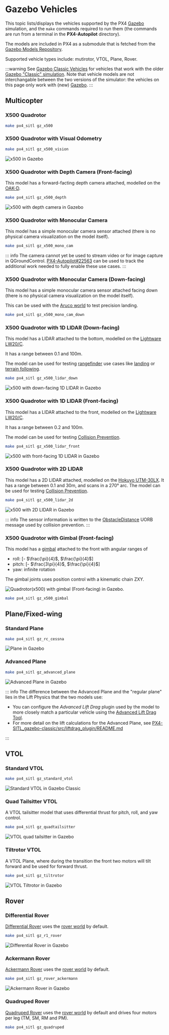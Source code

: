 # Gazebo Vehicles

This topic lists/displays the vehicles supported by the PX4 [Gazebo](../sim_gazebo_gz/index.md) simulation, and the `make` commands required to run them (the commands are run from a terminal in the **PX4-Autopilot** directory).

The models are included in PX4 as a submodule that is fetched from the [Gazebo Models Repository](../sim_gazebo_gz/gazebo_models.md).

Supported vehicle types include: mutirotor, VTOL, Plane, Rover.

:::warning
See [Gazebo Classic Vehicles](../sim_gazebo_classic/vehicles.md) for vehicles that work with the older [Gazebo "Classic" simulation](../sim_gazebo_classic/index.md).
Note that vehicle models are not interchangable between the two versions of the simulator: the vehicles on this page only work with (new) [Gazebo](../sim_gazebo_gz/index.md).
:::

## Multicopter

### X500 Quadrotor

```sh
make px4_sitl gz_x500
```

### X500 Quadrotor with Visual Odometry

```sh
make px4_sitl gz_x500_vision
```

![x500 in Gazebo](../../assets/simulation/gazebo/vehicles/x500.png)

### X500 Quadrotor with Depth Camera (Front-facing)

This model has a forward-facting depth camera attached, modelled on the [OAK-D](https://shop.luxonis.com/products/oak-d).

```sh
make px4_sitl gz_x500_depth
```

![x500 with depth camera in Gazebo](../../assets/simulation/gazebo/vehicles/x500_depth.png)

### X500 Quadrotor with Monocular Camera

This model has a simple monocular camera sensor attached (there is no physical camera visualization on the model itself).

```sh
make px4_sitl gz_x500_mono_cam
```

::: info
The camera cannot yet be used to stream video or for image capture in QGroundControl.
[PX4-Autopilot#22563](https://github.com/PX4/PX4-Autopilot/issues/22563) can be used to track the additional work needed to fully enable these use cases.
:::

### X500 Quadrotor with Monocular Camera (Down-facing)

This model has a simple monocular camera sensor attached facing down (there is no physical camera visualization on the model itself).

This can be used with the [Aruco world](../sim_gazebo_gz/worlds.md#aruco) to test precision landing.

```sh
make px4_sitl gz_x500_mono_cam_down
```

### X500 Quadrotor with 1D LIDAR (Down-facing)

This model has a LIDAR attached to the bottom, modelled on the [Lightware LW20/C](../sensor/sfxx_lidar.md).

It has a range between 0.1 and 100m.

The model can be used for testing [rangefinder](../sensor/rangefinders.md) use cases like [landing](../flight_modes_mc/land.md) or [terrain following](../flying/terrain_following_holding.md).

```sh
make px4_sitl gz_x500_lidar_down
```

![x500 with down-facing 1D LIDAR in Gazebo](../../assets/simulation/gazebo/vehicles/x500_lidar_down.png)

### X500 Quadrotor with 1D LIDAR (Front-facing)

This model has a LIDAR attached to the front, modelled on the [Lightware LW20/C](../sensor/sfxx_lidar.md).

It has a range between 0.2 and 100m.

The model can be used for testing [Collision Prevention](../computer_vision/collision_prevention.md#gazebo-simulation).

```sh
make px4_sitl gz_x500_lidar_front
```

![x500 with front-facing 1D LIDAR in Gazebo](../../assets/simulation/gazebo/vehicles/x500_lidar_front.png)

### X500 Quadrotor with 2D LIDAR

This model has a 2D LIDAR attached, modelled on the [Hokuyo UTM-30LX](https://www.hokuyo-aut.jp/search/single.php?serial=169).
It has a range between 0.1 and 30m, and scans in a 270° arc.
The model can be used for testing [Collision Prevention](../computer_vision/collision_prevention.md#gazebo-simulation).

```sh
make px4_sitl gz_x500_lidar_2d
```

![x500 with 2D LIDAR in Gazebo](../../assets/simulation/gazebo/vehicles/x500_lidar_2d.png)

::: info
The sensor information is written to the [ObstacleDistance](../msg_docs/ObstacleDistance.md) UORB message used by collision prevention.
:::

### X500 Quadrotor with Gimbal (Front-facing)

This model has a [gimbal](../advanced/gimbal_control.md) attached to the front with angular ranges of

- roll: [- $\frac{\pi}{4}$, $\frac{\pi}{4}$]
- pitch: [- $\frac{3\pi}{4}$, $\frac{\pi}{4}$]
- yaw: infinite rotation

The gimbal joints uses position control with a kinematic chain ZXY.

![Quadrotor(x500) with gimbal (Front-facing) in Gazebo](../../assets/simulation/gazebo/vehicles/x500_gimbal.png).

```sh
make px4_sitl gz_x500_gimbal
```

## Plane/Fixed-wing

### Standard Plane

```sh
make px4_sitl gz_rc_cessna
```

![Plane in Gazebo](../../assets/simulation/gazebo/vehicles/rc_cessna.png)

### Advanced Plane

<Badge type="tip" text="PX4 v1.15" />

```sh
make px4_sitl gz_advanced_plane
```

![Advanced Plane in Gazebo](../../assets/simulation/gazebo/vehicles/advanced_plane.png)

::: info
The difference between the Advanced Plane and the "regular plane" lies in the Lift Physics that the two models use:

- You can configure the _Advanced Lift Drag_ plugin used by the model to more closely match a particular vehicle using the [Advanced Lift Drag Tool](../sim_gazebo_gz/tools_avl_automation.md).
- For more detail on the lift calculations for the Advanced Plane, see [PX4-SITL_gazebo-classic/src/liftdrag_plugin/README.md](https://github.com/PX4/PX4-SITL_gazebo-classic/blob/main/src/liftdrag_plugin/README.md)

:::

## VTOL

### Standard VTOL

```sh
make px4_sitl gz_standard_vtol
```

![Standard VTOL in Gazebo Classic](../../assets/simulation/gazebo/vehicles/standard_vtol.png)

### Quad Tailsitter VTOL

A VTOL tailsitter model that uses differential thrust for pitch, roll, and yaw control.

```sh
make px4_sitl gz_quadtailsitter
```

![VTOL quad tailsitter in Gazebo](../../assets/simulation/gazebo/vehicles/vtol_quad_tailsitter.png)

### Tiltrotor VTOL

A VTOL Plane, where during the transition the front two motors will tilt forward and be used for forward thrust.

```sh
make px4_sitl gz_tiltrotor
```

![VTOL Tiltrotor in Gazebo](../../assets/simulation/gazebo/vehicles/vtol_tiltrotor.png)

## Rover

### Differential Rover

[Differential Rover](../frames_rover/differential.md) uses the [rover world](../sim_gazebo_gz/worlds.md#rover) by default.

```sh
make px4_sitl gz_r1_rover
```

![Differential Rover in Gazebo](../../assets/simulation/gazebo/vehicles/rover_differential.png)

### Ackermann Rover

[Ackermann Rover](../frames_rover/ackermann.md) uses the [rover world](../sim_gazebo_gz/worlds.md#rover) by default.

```sh
make px4_sitl gz_rover_ackermann
```

![Ackermann Rover in Gazebo](../../assets/simulation/gazebo/vehicles/rover_ackermann.png)

### Quadruped Rover

[Quadruped Rover](../frames_rover/quadruped.md) uses the [rover world](../sim_gazebo_gz/worlds.md#rover) by default and drives four motors per leg (TM, SM, RM and PM).

```sh
make px4_sitl gz_quadruped
```

